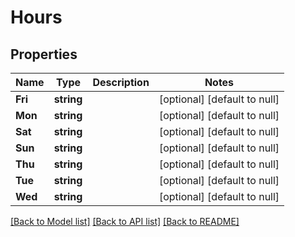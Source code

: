 # Hours

## Properties
Name | Type | Description | Notes
------------ | ------------- | ------------- | -------------
**Fri** | **string** |  | [optional] [default to null]
**Mon** | **string** |  | [optional] [default to null]
**Sat** | **string** |  | [optional] [default to null]
**Sun** | **string** |  | [optional] [default to null]
**Thu** | **string** |  | [optional] [default to null]
**Tue** | **string** |  | [optional] [default to null]
**Wed** | **string** |  | [optional] [default to null]

[[Back to Model list]](../README.md#documentation-for-models) [[Back to API list]](../README.md#documentation-for-api-endpoints) [[Back to README]](../README.md)

